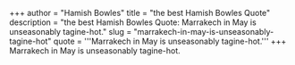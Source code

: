 +++
author = "Hamish Bowles"
title = "the best Hamish Bowles Quote"
description = "the best Hamish Bowles Quote: Marrakech in May is unseasonably tagine-hot."
slug = "marrakech-in-may-is-unseasonably-tagine-hot"
quote = '''Marrakech in May is unseasonably tagine-hot.'''
+++
Marrakech in May is unseasonably tagine-hot.
